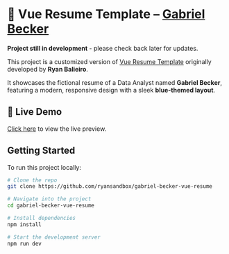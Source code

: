 # 📝 Vue Resume Template – [Gabriel Becker](https://ryansandbox.github.io/gabriel-becker-vue-resume/)

**Project still in development** - please check back later for updates.

This project is a customized version of [Vue Resume Template](https://github.com/ryanbalieiro/vue-resume-template) originally developed by **Ryan Balieiro**.

It showcases the fictional resume of a Data Analyst named **Gabriel Becker**, featuring a modern, responsive design with a sleek **blue-themed layout**.

## 🚀 Live Demo

[Click here](https://ryansandbox.github.io/gabriel-becker-vue-resume/) to view the live preview.

## Getting Started

To run this project locally:

```bash
# Clone the repo
git clone https://github.com/ryansandbox/gabriel-becker-vue-resume

# Navigate into the project
cd gabriel-becker-vue-resume

# Install dependencies
npm install

# Start the development server
npm run dev
